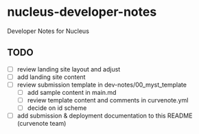 # nucleus-developer-notes

Developer Notes for Nucleus

## TODO

- [ ] review landing site layout and adjust
- [ ] add landing site content
- [ ] review submission template in dev-notes/00_myst_template
  - [ ] add sample content in main.md
  - [ ] review template content and comments in curvenote.yml
  - [ ] decide on id scheme
- [ ] add submission & deployment documentation to this README (curvenote team)
